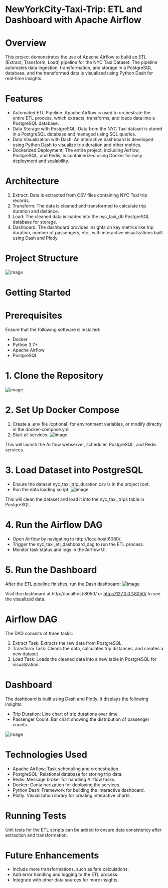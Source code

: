 # NewYorkCity-Taxi-Trip: ETL and Dashboard with Apache Airflow

# Overview
This project demonstrates the use of Apache Airflow to build an ETL (Extract, Transform, Load) pipeline for the NYC Taxi Dataset. The pipeline automates data ingestion, transformation, and storage in a PostgreSQL database, and the transformed data is visualized using Python Dash for real-time insights.

# Features
- Automated ETL Pipeline: Apache Airflow is used to orchestrate the entire ETL process, which extracts, transforms, and loads data into a PostgreSQL database.
- Data Storage with PostgreSQL: Data from the NYC Taxi dataset is stored in a PostgreSQL database and managed using SQL queries.
- Data Visualization with Dash: An interactive dashboard is developed using Python Dash to visualize trip duration and other metrics.
- Dockerized Deployment: The entire project, including Airflow, PostgreSQL, and Redis, is containerized using Docker for easy deployment and scalability.

# Architecture
1. Extract: Data is extracted from CSV files containing NYC Taxi trip records.
2. Transform: The data is cleaned and transformed to calculate trip duration and distance.
3. Load: The cleaned data is loaded into the nyc_taxi_db PostgreSQL database for storage.
4. Dashboard: The dashboard provides insights on key metrics like trip duration, number of passengers, etc., with interactive visualizations built using Dash and Plotly.

# Project Structure
![image](https://github.com/user-attachments/assets/d61da559-8795-4fcd-8642-42bb124f1e9f)

# Getting Started
# Prerequisites
Ensure that the following software is installed:
- Docker
- Python 3.7+
- Apache Airflow
- PostgreSQL

# 1. Clone the Repository
![image](https://github.com/user-attachments/assets/10ccf802-0803-4626-8e12-0f6870ee3a28)

# 2. Set Up Docker Compose
  1. Create a .env file (optional) for environment variables, or modify directly in the docker-compose.yml.
  2. Start all services: ![image](https://github.com/user-attachments/assets/09e1b0e6-2393-4c22-ba8f-2df307fa3fff)

This will launch the Airflow webserver, scheduler, PostgreSQL, and Redis services.

# 3. Load Dataset into PostgreSQL
- Ensure the dataset nyc_taxi_trip_duration.csv is in the project root.
- Run the data loading script: ![image](https://github.com/user-attachments/assets/ec8225e7-b6ee-42a9-9818-53c69651511c)

This will clean the dataset and load it into the nyc_taxi_trips table in PostgreSQL.

# 4. Run the Airflow DAG
- Open Airflow by navigating to http://localhost:8080/.
- Trigger the nyc_taxi_etl_dashboard_dag to run the ETL process.
- Monitor task status and logs in the Airflow UI.

# 5. Run the Dashboard
After the ETL pipeline finishes, run the Dash dashboard: ![image](https://github.com/user-attachments/assets/e6613c04-a4db-4dbf-be00-2dfbc8df2228)

Visit the dashboard at http://localhost:8050/ or http://127.0.0.1:8050/ to see the visualized data.

# Airflow DAG
The DAG consists of three tasks:

1. Extract Task: Extracts the raw data from PostgreSQL.
2. Transform Task: Cleans the data, calculates trip distances, and creates a new dataset.
3. Load Task: Loads the cleaned data into a new table in PostgreSQL for visualization.

# Dashboard
The dashboard is built using Dash and Plotly. It displays the following insights:
- Trip Duration: Line chart of trip durations over time.
- Passenger Count: Bar chart showing the distribution of passenger counts.

![image](https://github.com/user-attachments/assets/4b5fac73-bc20-4b67-b036-cd60ee710167)

# Technologies Used
- Apache Airflow: Task scheduling and orchestration.
- PostgreSQL: Relational database for storing trip data.
- Redis: Message broker for handling Airflow tasks.
- Docker: Containerization for deploying the services.
- Python Dash: Framework for building the interactive dashboard.
- Plotly: Visualization library for creating interactive charts.

# Running Tests
Unit tests for the ETL scripts can be added to ensure data consistency after extraction and transformation.

# Future Enhancements
- Include more transformations, such as fare calculations.
- Add error handling and logging to the ETL process.
- Integrate with other data sources for more insights.

